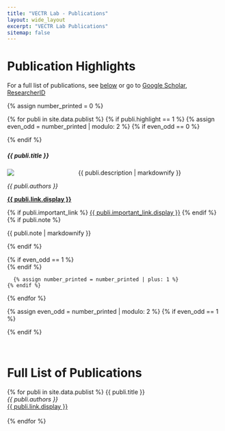 ```yaml
---
title: "VECTR Lab - Publications"
layout: wide_layout
excerpt: "VECTR Lab Publications"
sitemap: false
---
```


# Publication Highlights

For a full list of publications, see [below](#full-list-of-publications)
or go to [Google Scholar](https://scholar.google.com/citations?user=9cz0xFMAAAAJ&hl=en), [ResearcherID](https://www.webofscience.com/wos/author/record/FHK-3297-2022)

<div markdown="0" class="mt-4">
  {% assign number_printed = 0 %}

  {% for publi in site.data.publist %}
    <!---->
    {% if publi.highlight == 1 %}
      {% assign even_odd = number_printed | modulo: 2 %}
      <!---->
      {% if even_odd == 0 %}
        <div class="row">
      {% endif %}
          <div class="col-md-6">
            <div class="card shadow border-secondary mb-4">
              <div class="card-body clearfix">
                <h5 class="card-title"><strong>{{ publi.title }}</strong></h5>
                <div class="py-3 pe-3" style="float: left; width: 33%">
                  <img src="/images/{{ publi.image }}" class="img-fluid rounded">
                </div>
                <p class="card-text">
                  <p>{{ publi.description | markdownify }}</p>
                  <p><em>{{ publi.authors }}</em></p>
                  <p><strong><a href="{{ publi.link.url }}">{{ publi.link.display }}</a></strong></p>
                  {% if publi.important_link %}
                    <a href="{{ publi.important_link.url }}" class="btn btn-info"><u>{{ publi.important_link.display }}</u></a>
                  {% endif %}
                  {% if publi.note %}
                    <p>{{ publi.note | markdownify }}</p>
                  {% endif %}
                </p>
              </div>
            </div>
          </div>
      {% if even_odd == 1 %}
        </div>
      {% endif %}

      {% assign number_printed = number_printed | plus: 1 %}
    {% endif %}

  {% endfor %}

  {% assign even_odd = number_printed | modulo: 2 %}
  {% if even_odd == 1 %}
    </div>
  {% endif %}
</div>
<br>


<div class="col-md-8">
<div class="vectr-text-container" markdown="1">

# Full List of Publications
<div markdown="0">
  {% for publi in site.data.publist %}
    {{ publi.title }}<br>
    <em>{{ publi.authors }}</em><br>
    <a href="{{ publi.link.url }}">{{ publi.link.display }}</a><br>
    <br>
  {% endfor %}
</div>

</div>
</div>